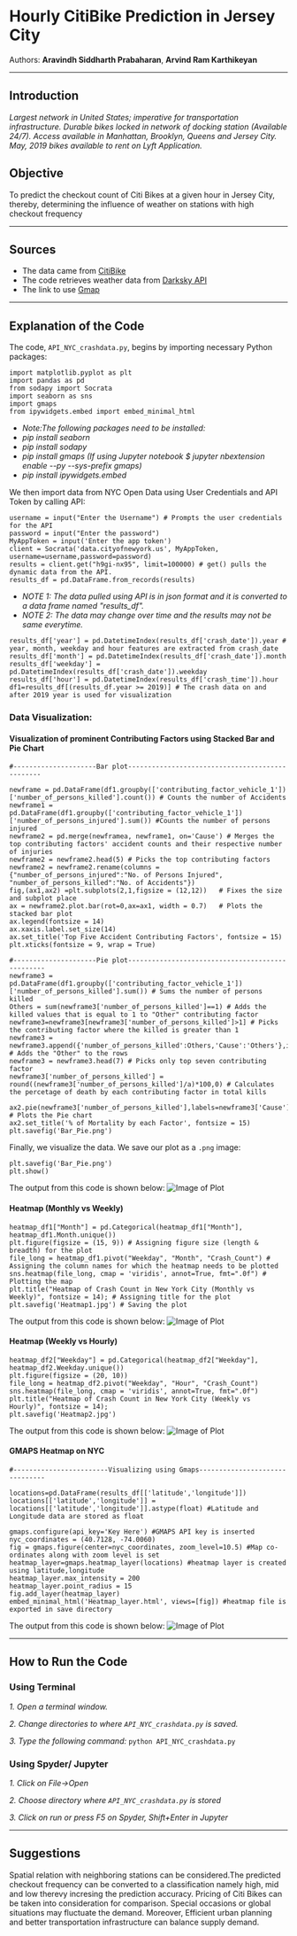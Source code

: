 # Hourly CitiBike Prediction in Jersey City

Authors:  **Aravindh Siddharth Prabaharan**, **Arvind Ram Karthikeyan**

---

## Introduction
*Largest network in United States; imperative for transportation infrastructure.*
*Durable bikes locked in network of docking station  (Available 24/7).*
*Access available in Manhattan, Brooklyn, Queens and Jersey City.*
*May, 2019 bikes available to rent on Lyft Application.*

## Objective
To predict the checkout count of Citi Bikes at a given hour in Jersey City, thereby, determining the influence of weather on stations with high checkout frequency

---

## Sources
- The data came from [CitiBike](https://www.citibikenyc.com/system-data)
- The code retrieves weather data from [Darksky API](https://darksky.net/dev)
- The link to use [Gmap](https://cloud.google.com/maps-platform/)
---

## Explanation of the Code

The code, `API_NYC_crashdata.py`, begins by importing necessary Python packages:
```
import matplotlib.pyplot as plt
import pandas as pd
from sodapy import Socrata
import seaborn as sns
import gmaps
from ipywidgets.embed import embed_minimal_html
```
- *Note:The following packages need to be installed:* 
- *pip install seaborn*
- *pip install sodapy*
- *pip install gmaps (If using Jupyter notebook $ jupyter nbextension enable --py --sys-prefix gmaps)*
- *pip install ipywidgets.embed*

We then import data from NYC Open Data using User Credentials and API Token by calling API:
```
username = input("Enter the Username") # Prompts the user credentials for the API
password = input("Enter the password") 
MyAppToken = input('Enter the app token')
client = Socrata('data.cityofnewyork.us', MyAppToken, username=username,password=password)
results = client.get("h9gi-nx95", limit=100000) # get() pulls the dynamic data from the API.
results_df = pd.DataFrame.from_records(results) 
```
- *NOTE 1: The data pulled using API is in json format and it is converted to a data frame named "results_df".*  
- *NOTE 2: The data may change over time and the results may not be same everytime.*
```
results_df['year'] = pd.DatetimeIndex(results_df['crash_date']).year # year, month, weekday and hour features are extracted from crash_date
results_df['month'] = pd.DatetimeIndex(results_df['crash_date']).month
results_df['weekday'] = pd.DatetimeIndex(results_df['crash_date']).weekday
results_df['hour'] = pd.DatetimeIndex(results_df['crash_time']).hour
df1=results_df[(results_df.year >= 2019)] # The crash data on and after 2019 year is used for visualization
```


### Data Visualization:
#### Visualization of prominent Contributing Factors using Stacked Bar and Pie Chart
```
#---------------------Bar plot------------------------------------------------

newframe = pd.DataFrame(df1.groupby(['contributing_factor_vehicle_1'])['number_of_persons_killed'].count()) # Counts the number of Accidents
newframe1 = pd.DataFrame(df1.groupby(['contributing_factor_vehicle_1'])['number_of_persons_injured'].sum()) #Counts the number of persons injured
newframe2 = pd.merge(newframea, newframe1, on='Cause') # Merges the top contributing factors' accident counts and their respective number of injuries
newframe2 = newframe2.head(5) # Picks the top contributing factors
newframe2 = newframe2.rename(columns = {"number_of_persons_injured":"No. of Persons Injured", "number_of_persons_killed":"No. of Accidents"})
fig,(ax1,ax2) =plt.subplots(2,1,figsize = (12,12))   # Fixes the size and subplot place
ax = newframe2.plot.bar(rot=0,ax=ax1, width = 0.7)   # Plots the stacked bar plot 
ax.legend(fontsize = 14)
ax.xaxis.label.set_size(14)
ax.set_title('Top Five Accident Contributing Factors', fontsize = 15)
plt.xticks(fontsize = 9, wrap = True)

#---------------------Pie plot-------------------------------------------------
newframe3 = pd.DataFrame(df1.groupby(['contributing_factor_vehicle_1'])['number_of_persons_killed'].sum()) # Sums the number of persons killed
Others = sum(newframe3['number_of_persons_killed']==1) # Adds the killed values that is equal to 1 to "Other" contributing factor
newframe3=newframe3[newframe3['number_of_persons_killed']>1] # Picks the contributing factor where the killed is greater than 1
newframe3 = newframe3.append({'number_of_persons_killed':Others,'Cause':'Others'},ignore_index=True) # Adds the "Other" to the rows
newframe3 = newframe3.head(7) # Picks only top seven contributing factor
newframe3['number_of_persons_killed'] = round((newframe3['number_of_persons_killed']/a)*100,0) # Calculates the percetage of death by each contributing factor in total kills

ax2.pie(newframe3['number_of_persons_killed'],labels=newframe3['Cause'],autopct='%1.1f%%') # Plots the Pie chart
ax2.set_title('% of Mortality by each Factor', fontsize = 15)
plt.savefig('Bar_Pie.png')
```
Finally, we visualize the data.  We save our plot as a `.png` image:
```
plt.savefig('Bar_Pie.png')	
plt.show()
```

The output from this code is shown below:
![Image of Plot](images/Bar_Pie.png)

#### Heatmap (Monthly vs Weekly)

```
heatmap_df1["Month"] = pd.Categorical(heatmap_df1["Month"], heatmap_df1.Month.unique()) 
plt.figure(figsize = (15, 9)) # Assigning figure size (length & breadth) for the plot
file_long = heatmap_df1.pivot("Weekday", "Month", "Crash_Count") # Assigning the column names for which the heatmap needs to be plotted
sns.heatmap(file_long, cmap = 'viridis', annot=True, fmt=".0f") # Plotting the map
plt.title("Heatmap of Crash Count in New York City (Monthly vs Weekly)", fontsize = 14); # Assigning title for the plot
plt.savefig('Heatmap1.jpg') # Saving the plot
```
The output from this code is shown below:
![Image of Plot](images/Heatmap1.jpg)

#### Heatmap (Weekly vs Hourly)
```
heatmap_df2["Weekday"] = pd.Categorical(heatmap_df2["Weekday"], heatmap_df2.Weekday.unique())
plt.figure(figsize = (20, 10))
file_long = heatmap_df2.pivot("Weekday", "Hour", "Crash_Count")
sns.heatmap(file_long, cmap = 'viridis', annot=True, fmt=".0f")
plt.title("Heatmap of Crash Count in New York City (Weekly vs Hourly)", fontsize = 14);
plt.savefig('Heatmap2.jpg')
```

The output from this code is shown below:
![Image of Plot](images/Heatmap2.jpg)

#### GMAPS Heatmap on NYC

```
#------------------------Visualizing using Gmaps-------------------------------

locations=pd.DataFrame(results_df[['latitude','longitude']])
locations[['latitude','longitude']] = locations[['latitude','longitude']].astype(float) #Latitude and Longitude data are stored as float

gmaps.configure(api_key='Key Here') #GMAPS API key is inserted
nyc_coordinates = (40.7128, -74.0060)
fig = gmaps.figure(center=nyc_coordinates, zoom_level=10.5) #Map co-ordinates along with zoom level is set
heatmap_layer=gmaps.heatmap_layer(locations) #heatmap layer is created using latitude,longitude
heatmap_layer.max_intensity = 200
heatmap_layer.point_radius = 15
fig.add_layer(heatmap_layer)
embed_minimal_html('Heatmap_layer.html', views=[fig]) #heatmap file is exported in save directory
```

The output from this code is shown below:
![Image of Plot](images/map.png)

---

## How to Run the Code
### Using Terminal
*1. Open a terminal window.*

*2. Change directories to where `API_NYC_crashdata.py` is saved.*

*3. Type the following command:*
	```
	python API_NYC_crashdata.py
	```
    
### Using Spyder/ Jupyter
*1. Click on File->Open*

*2. Choose directory where `API_NYC_crashdata.py` is stored*

*3. Click on run or press F5 on Spyder, Shift+Enter in Jupyter*

---

## Suggestions
Spatial relation with neighboring stations can be considered.The predicted checkout frequency can be converted to a classification namely high, mid and low therevy incresing the prediction accuracy. Pricing of Citi Bikes can be taken into consideration for comparison. Special occasions or global situations may fluctuate the demand. Moreover, Efficient urban planning and better transportation infrastructure can balance supply demand.
